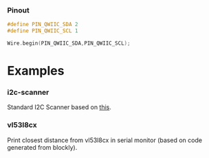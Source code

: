 ### Pinout
```cpp
#define PIN_QWIIC_SDA 2
#define PIN_QWIIC_SCL 1

Wire.begin(PIN_QWIIC_SDA,PIN_QWIIC_SCL);
```

# Examples
### i2c-scanner
Standard I2C Scanner based on [this](https://playground.arduino.cc/Main/I2cScanner/).

### vl53l8cx
Print closest distance from vl53l8cx in serial monitor (based on code generated from blockly).